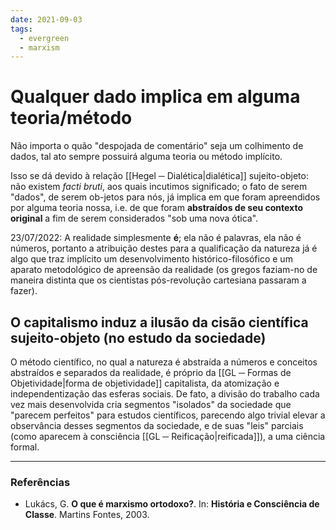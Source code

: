 ```yaml
---
date: 2021-09-03
tags:
  - evergreen
  - marxism
---
```

# Qualquer dado implica em alguma teoria/método
Não importa o quão "despojada de comentário" seja um colhimento de dados, tal ato sempre possuirá alguma teoria ou método implícito. 

Isso se dá devido à relação [[Hegel ─ Dialética|dialética]] sujeito-objeto: não existem *facti bruti*, aos quais incutimos significado; o fato de serem "dados", de serem ob-jetos para nós, já implica em que foram apreendidos por alguma teoria nossa, i.e. de que foram **abstraídos de seu contexto original** a fim de serem considerados "sob uma nova ótica". 

23/07/2022: A realidade simplesmente **é**; ela não é palavras, ela não é números, portanto a atribuição destes para a qualificação da natureza já é algo que traz implícito um desenvolvimento histórico-filosófico e um aparato metodológico de apreensão da realidade (os gregos faziam-no de maneira distinta que os cientistas pós-revolução cartesiana passaram a fazer). 

## O capitalismo induz a ilusão da cisão científica sujeito-objeto (no estudo da sociedade)
O método científico, no qual a natureza é abstraída a números e conceitos abstraídos e separados da realidade, é próprio da [[GL ─ Formas de Objetividade|forma de objetividade]] capitalista, da atomização e independentização das esferas sociais. De fato, a divisão do trabalho cada vez mais desenvolvida cria segmentos "isolados" da sociedade que "parecem perfeitos" para estudos científicos, parecendo algo trivial elevar a observância desses segmentos da sociedade, e de suas "leis" parciais (como aparecem à consciência [[GL ─ Reificação|reificada]]), a uma ciência formal. 


---
### Referências
- Lukács, G. **O que é marxismo ortodoxo?**. In: **História e Consciência de Classe**. Martins Fontes, 2003. 